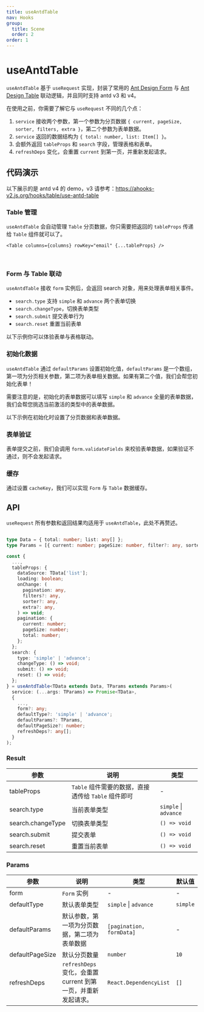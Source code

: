 ```yaml
---
title: useAntdTable
nav: Hooks
group:
  title: Scene
  order: 2
order: 1
---
```


# useAntdTable

`useAntdTable` 基于 `useRequest` 实现，封装了常用的 [Ant Design Form](https://ant.design/components/form-cn/) 与 [Ant Design Table](https://ant.design/components/table-cn/) 联动逻辑，并且同时支持 antd v3 和 v4。

在使用之前，你需要了解它与 `useRequest` 不同的几个点：

1. `service` 接收两个参数，第一个参数为分页数据 `{ current, pageSize, sorter, filters, extra }`，第二个参数为表单数据。
2. `service` 返回的数据结构为 `{ total: number, list: Item[] }`。
3. 会额外返回 `tableProps` 和 `search` 字段，管理表格和表单。
4. `refreshDeps` 变化，会重置 `current` 到第一页，并重新发起请求。

## 代码演示

以下展示的是 antd v4 的 demo，v3 请参考：https://ahooks-v2.js.org/hooks/table/use-antd-table

### Table 管理

`useAntdTable` 会自动管理 `Table` 分页数据，你只需要把返回的 `tableProps` 传递给 `Table` 组件就可以了。

```tsx | pure
<Table columns={columns} rowKey="email" {...tableProps} />
```

<br />

<code src="./demo/table.tsx"></code>

### Form 与 Table 联动

`useAntdTable` 接收 `form` 实例后，会返回 search 对象，用来处理表单相关事件。

- `search.type` 支持 `simple` 和 `advance` 两个表单切换
- `search.changeType`，切换表单类型
- `search.submit` 提交表单行为
- `search.reset` 重置当前表单

以下示例你可以体验表单与表格联动。

<code src="./demo/form.tsx"></code>

### 初始化数据

`useAntdTable` 通过 `defaultParams` 设置初始化值，`defaultParams` 是一个数组，第一项为分页相关参数，第二项为表单相关数据。如果有第二个值，我们会帮您初始化表单！

需要注意的是，初始化的表单数据可以填写 `simple` 和 `advance` 全量的表单数据，我们会帮您挑选当前激活的类型中的表单数据。

以下示例在初始化时设置了分页数据和表单数据。

<code src="./demo/init.tsx"></code>

### 表单验证

表单提交之前，我们会调用 `form.validateFields` 来校验表单数据，如果验证不通过，则不会发起请求。

<code src="./demo/validate.tsx"></code>

### 缓存

通过设置 `cacheKey`，我们可以实现 `Form` 与 `Table` 数据缓存。

<code src="./demo/cache.tsx"></code>

## API

`useRequest` 所有参数和返回结果均适用于 `useAntdTable`，此处不再赘述。

```typescript

type Data = { total: number; list: any[] };
type Params = [{ current: number; pageSize: number, filter?: any, sorter?: any, extra?: any }, { [key: string]: any }];

const {
  ...,
  tableProps: {
    dataSource: TData['list'];
    loading: boolean;
    onChange: (
      pagination: any,
      filters?: any,
      sorter?: any,
      extra?: any,
    ) => void;
    pagination: {
      current: number;
      pageSize: number;
      total: number;
    };
  };
  search: {
    type: 'simple' | 'advance';
    changeType: () => void;
    submit: () => void;
    reset: () => void;
  };
} = useAntdTable<TData extends Data, TParams extends Params>(
  service: (...args: TParams) => Promise<TData>,
  {
    ...,
    form?: any;
    defaultType?: 'simple' | 'advance';
    defaultParams?: TParams,
    defaultPageSize?: number;
    refreshDeps?: any[];
  }
);
```

### Result

| 参数              | 说明                                                | 类型                  |
| ----------------- | --------------------------------------------------- | --------------------- |
| tableProps        | `Table` 组件需要的数据，直接透传给 `Table` 组件即可 | -                     |
| search.type       | 当前表单类型                                        | `simple` \| `advance` |
| search.changeType | 切换表单类型                                        | `() => void`          |
| search.submit     | 提交表单                                            | `() => void`          |
| search.reset      | 重置当前表单                                        | `() => void`          |

### Params

| 参数            | 说明                                                          | 类型                     | 默认值   |
| --------------- | ------------------------------------------------------------- | ------------------------ | -------- |
| form            | `Form` 实例                                                   | -                        | -        |
| defaultType     | 默认表单类型                                                  | `simple` \| `advance`    | `simple` |
| defaultParams   | 默认参数，第一项为分页数据，第二项为表单数据                  | `[pagination, formData]` | -        |
| defaultPageSize | 默认分页数量                                                  | `number`                 | `10`     |
| refreshDeps     | `refreshDeps` 变化，会重置 current 到第一页，并重新发起请求。 | `React.DependencyList`   | `[]`     |
